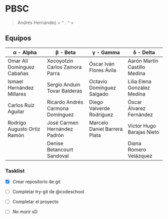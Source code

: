 # PBSC #
> Andrés Hernández
>  = ^ . ^ =

## Equipos ##

|**α - Alpha**                   |**β - Beta**                    |**γ - Gamma**                   |**δ - Delta**                   |
|--------------------------------|--------------------------------|--------------------------------|--------------------------------|
|Omar Alí Domínguez Cabañas      |Xocoyotzin Carlos Zamora Parra  |Óscar Iván Flores Ávila         |Aarón Martín Castillo Medina    |
|Ismael Hernández Millares       |Sergio Anduin Tovar Balderas    |Octavio Domínguez Salgado       |Lilia Elena González Medina     |
|Carlos Ruiz Aguilar             |Ricardo Andrés Carmona Domínguez|Diego Valverde Rodríguez        |Óscar Álvarez Fernández         |
|Rodrigo Augusto Ortíz Ramón     |José Carmen Hernández Padrón    |Marcelo Daniel Barrera Plata    |Víctor Hugo Barajas Nieto       |
|                                |Denise Betancourt Sandoval      |                                |Diana Romero Velázquez          |

### Tasklist ###
- [x] Crear repositorio de git
- [ ] Completar try-git de @codeschool
- [ ] Completar el proyecto
- [ ] *No morir* xD

